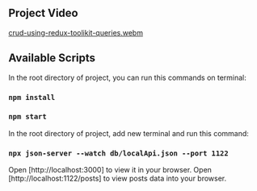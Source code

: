 ## Project Video
[crud-using-redux-toolikit-queries.webm](https://user-images.githubusercontent.com/114060450/215941633-e446033e-0fa6-436a-a563-d8d44a41a36e.webm)

## Available Scripts

In the root directory of project, you can run this commands on terminal:
### `npm install`
### `npm start`

In the root directory of project, add new terminal and run this command:
### `npx json-server --watch db/localApi.json --port 1122`

Open [http://localhost:3000] to view it in your browser.
Open [http://localhost:1122/posts] to view posts data into your browser.

